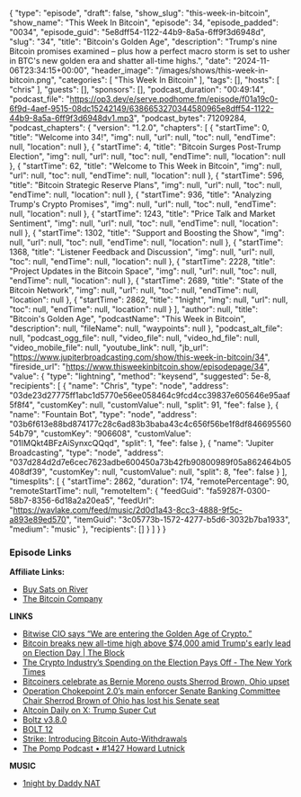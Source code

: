 {
  "type": "episode",
  "draft": false,
  "show_slug": "this-week-in-bitcoin",
  "show_name": "This Week In Bitcoin",
  "episode": 34,
  "episode_padded": "0034",
  "episode_guid": "5e8dff54-1122-44b9-8a5a-6ff9f3d6948d",
  "slug": "34",
  "title": "Bitcoin's Golden Age",
  "description": "Trump's nine Bitcoin promises examined – plus how a perfect macro storm is set to usher in BTC's new golden era and shatter all-time highs.",
  "date": "2024-11-06T23:34:15+00:00",
  "header_image": "/images/shows/this-week-in-bitcoin.png",
  "categories": [
    "This Week In Bitcoin"
  ],
  "tags": [],
  "hosts": [
    "chris"
  ],
  "guests": [],
  "sponsors": [],
  "podcast_duration": "00:49:14",
  "podcast_file": "https://op3.dev/e/serve.podhome.fm/episode/f01a19c0-6f9d-4aef-9515-08dc15242149/6386653270344580965e8dff54-1122-44b9-8a5a-6ff9f3d6948dv1.mp3",
  "podcast_bytes": 71209284,
  "podcast_chapters": {
    "version": "1.2.0",
    "chapters": [
      {
        "startTime": 0,
        "title": "Welcome into 34!",
        "img": null,
        "url": null,
        "toc": null,
        "endTime": null,
        "location": null
      },
      {
        "startTime": 4,
        "title": "Bitcoin Surges Post-Trump Election",
        "img": null,
        "url": null,
        "toc": null,
        "endTime": null,
        "location": null
      },
      {
        "startTime": 62,
        "title": "Welcome to This Week in Bitcoin",
        "img": null,
        "url": null,
        "toc": null,
        "endTime": null,
        "location": null
      },
      {
        "startTime": 596,
        "title": "Bitcoin Strategic Reserve Plans",
        "img": null,
        "url": null,
        "toc": null,
        "endTime": null,
        "location": null
      },
      {
        "startTime": 936,
        "title": "Analyzing Trump's Crypto Promises",
        "img": null,
        "url": null,
        "toc": null,
        "endTime": null,
        "location": null
      },
      {
        "startTime": 1243,
        "title": "Price Talk and Market Sentiment",
        "img": null,
        "url": null,
        "toc": null,
        "endTime": null,
        "location": null
      },
      {
        "startTime": 1302,
        "title": "Support and Boosting the Show",
        "img": null,
        "url": null,
        "toc": null,
        "endTime": null,
        "location": null
      },
      {
        "startTime": 1368,
        "title": "Listener Feedback and Discussion",
        "img": null,
        "url": null,
        "toc": null,
        "endTime": null,
        "location": null
      },
      {
        "startTime": 2228,
        "title": "Project Updates in the Bitcoin Space",
        "img": null,
        "url": null,
        "toc": null,
        "endTime": null,
        "location": null
      },
      {
        "startTime": 2689,
        "title": "State of the Bitcoin Network",
        "img": null,
        "url": null,
        "toc": null,
        "endTime": null,
        "location": null
      },
      {
        "startTime": 2862,
        "title": "1night",
        "img": null,
        "url": null,
        "toc": null,
        "endTime": null,
        "location": null
      }
    ],
    "author": null,
    "title": "Bitcoin's Golden Age",
    "podcastName": "This Week in Bitcoin",
    "description": null,
    "fileName": null,
    "waypoints": null
  },
  "podcast_alt_file": null,
  "podcast_ogg_file": null,
  "video_file": null,
  "video_hd_file": null,
  "video_mobile_file": null,
  "youtube_link": null,
  "jb_url": "https://www.jupiterbroadcasting.com/show/this-week-in-bitcoin/34",
  "fireside_url": "https://www.thisweekinbitcoin.show/episodepage/34",
  "value": {
    "type": "lightning",
    "method": "keysend",
    "suggested": 5e-8,
    "recipients": [
      {
        "name": "Chris",
        "type": "node",
        "address": "03de23d27775ff1abc1d5770e56ee058464c9fcd4cc39837e605646e95aaf5f8f4",
        "customKey": null,
        "customValue": null,
        "split": 91,
        "fee": false
      },
      {
        "name": "Fountain Bot",
        "type": "node",
        "address": "03b6f613e88bd874177c28c6ad83b3baba43c4c656f56be1f8df84669556054b79",
        "customKey": "906608",
        "customValue": "01IMQkt4BFzAiSynxcQQqd",
        "split": 1,
        "fee": false
      },
      {
        "name": "Jupiter Broadcasting",
        "type": "node",
        "address": "037d284d2d7e6cec7623adbe600450a73b42fb90800989f05a862464b05408df39",
        "customKey": null,
        "customValue": null,
        "split": 8,
        "fee": false
      }
    ],
    "timesplits": [
      {
        "startTime": 2862,
        "duration": 174,
        "remotePercentage": 90,
        "remoteStartTime": null,
        "remoteItem": {
          "feedGuid": "fa59287f-0300-58b7-8356-6d18a2a20ea5",
          "feedUrl": "https://wavlake.com/feed/music/2d0d1a43-8cc3-4888-9f5c-a893e89ed570",
          "itemGuid": "3c05773b-1572-4277-b5d6-3032b7ba1933",
          "medium": "music"
        },
        "recipients": []
      }
    ]
  }
}


### Episode Links

**Affiliate Links:**

* [Buy Sats on River](https://river.com/signup?r=3CT4V56E)
* [The Bitcoin Company](https://app.thebitcoincompany.com/signup?ref=JUPITER)

**LINKS**

* [Bitwise CIO says “We are entering the Golden Age of Crypto.”](https://x.com/BitcoinMagazine/status/1854207857190752647)
* [Bitcoin breaks new all-time high above $74,000 amid Trump's early lead on Election Day | The Block](https://www.theblock.co/post/282319/bitcoin-all-time-high)
* [The Crypto Industry’s Spending on the Election Pays Off - The New York Times](https://www.nytimes.com/2024/11/06/technology/crypto-industry-spending-election.html)
* [Bitcoiners celebrate as Bernie Moreno ousts Sherrod Brown, Ohio upset](https://www.cnbc.com/2024/11/05/bitcoiners-celebrate-as-bernie-moreno-ousts-sherrod-brown-ohio-upset.html)
* [Operation Chokepoint 2.0’s main enforcer Senate Banking Committee Chair Sherrod Brown of Ohio has lost his Senate seat](https://x.com/bitcoinnewscom/status/1854021262391284122?t=ASJqAbm5fVHDKeq7CLKqjw)
* [Altcoin Daily on X: Trump Super Cut](https://x.com/AltcoinDailyio/status/1854071062046142628)
* [Boltz v3.8.0 ](https://github.com/BoltzExchange/boltz-backend/releases/tag/v3.8.0)
* [BOLT 12](https://bolt12.org/)
* [Strike: Introducing Bitcoin Auto-Withdrawals](https://x.com/Strike/status/1853839425735630918)
* [The Pomp Podcast • #1427 Howard Lutnick](https://fountain.fm/episode/WDwmxWpLZJgaRrqrGmF3)

**MUSIC**

* [1night by Daddy NAT](https://podcastindex.org/podcast/6751084?episode=18165690894)

